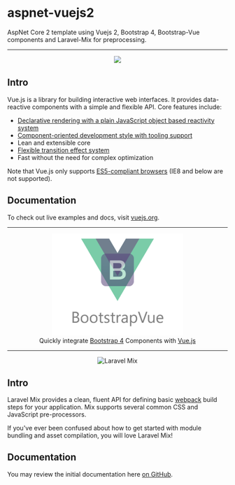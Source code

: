 # aspnet-vuejs2
AspNet Core 2 template using Vuejs 2, Bootstrap 4, Bootstrap-Vue components and Laravel-Mix for preprocessing.
<hr>
<p align="center"><a href="https://vuejs.org" target="_blank"><img width="100"src="https://vuejs.org/images/logo.png"></a></p>

## Intro
Vue.js is a library for building interactive web interfaces. It provides data-reactive components with a simple and flexible API. Core features include:

- [Declarative rendering with a plain JavaScript object based reactivity system](https://vuejs.org/guide/index.html#Declarative-Rendering)
- [Component-oriented development style with tooling support](https://vuejs.org/guide/index.html#Composing-with-Components)
- Lean and extensible core
- [Flexible transition effect system](https://vuejs.org/guide/transitions.html)
- Fast without the need for complex optimization

Note that Vue.js only supports [ES5-compliant browsers](http://kangax.github.io/compat-table/es5/) (IE8 and below are not supported).

## Documentation

To check out live examples and docs, visit [vuejs.org](https://vuejs.org).
<hr>
<p align="center">
<a href="https://bootstrap-vue.js.org">
    <img src="https://github.com/bootstrap-vue/bootstrap-vue/raw/master/banner.png" width="300px">
</a>

<br>
Quickly integrate <a href="https://getbootstrap.com/docs/4.0">Bootstrap 4</a> Components with <a href="https://vuejs.org">Vue.js</a>
<br>
<hr>
<p align="center"><img src="https://laravel.com/assets/img/components/logo-mix.svg" alt="Laravel Mix"></p>

## Intro

Laravel Mix provides a clean, fluent API for defining basic [webpack](http://github.com/webpack/webpack) build steps for your application. Mix supports several common CSS and JavaScript pre-processors.

If you've ever been confused about how to get started with module bundling and asset compilation, you will love Laravel Mix!

## Documentation

You may review the initial documentation here [on GitHub](https://github.com/JeffreyWay/laravel-mix/tree/master/docs#readme).
